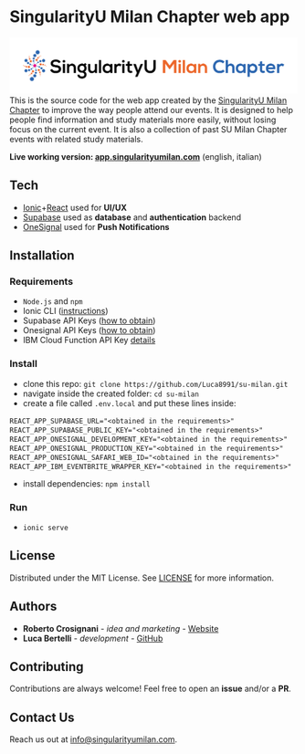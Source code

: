 # SingularityU Milan Chapter web app
![image](src/assets/images/title-logo.png)
This is the source code for the web app created by the [SingularityU Milan Chapter](https://www.singularityumilan.com/) to improve the way people attend our events.
It is designed to help people find information and study materials more easily, without losing focus on the current event.
It is also a collection of past SU Milan Chapter events with related study materials.

**Live working version: [app.singularityumilan.com](https://app.singularityumilan.com)** (english, italian)

## Tech
- [Ionic](https://ionicframework.com)+[React](https://reactjs.org/) used for **UI/UX**
- [Supabase](https://supabase.io) used as **database** and **authentication** backend
- [OneSignal](https://onesignal.com) used for **Push Notifications**

## Installation
### Requirements
- `Node.js` and `npm`
- Ionic CLI ([instructions](https://ionicframework.com/docs/intro/cli#install-the-ionic-cli))
- Supabase API Keys ([how to obtain](https://supabase.io/docs/guides/with-react))
- Onesignal API Keys ([how to obtain](https://documentation.onesignal.com/docs/web-push-custom-code-setup))
- IBM Cloud Function API Key [details](cloud-functions/README.md)

### Install
- clone this repo: `git clone https://github.com/Luca8991/su-milan.git`
- navigate inside the created folder: `cd su-milan`
- create a file called `.env.local` and put these lines inside:
```
REACT_APP_SUPABASE_URL="<obtained in the requirements>"
REACT_APP_SUPABASE_PUBLIC_KEY="<obtained in the requirements>"
REACT_APP_ONESIGNAL_DEVELOPMENT_KEY="<obtained in the requirements>"
REACT_APP_ONESIGNAL_PRODUCTION_KEY="<obtained in the requirements>"
REACT_APP_ONESIGNAL_SAFARI_WEB_ID="<obtained in the requirements>"
REACT_APP_IBM_EVENTBRITE_WRAPPER_KEY="<obtained in the requirements>"
```
- install dependencies: `npm install`

### Run
- `ionic serve`

## License
Distributed under the MIT License. See [LICENSE](LICENSE) for more information.

## Authors
- **Roberto Crosignani** - _idea and marketing_ - [Website](https://www.robertocrosignani.com/)
- **Luca Bertelli** - _development_ - [GitHub](https://github.com/Luca8991/)

## Contributing
Contributions are always welcome! Feel free to open an **issue** and/or a **PR**.

## Contact Us
Reach us out at info@singularityumilan.com.
